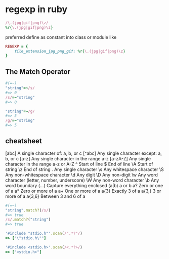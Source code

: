 # regexp in ruby

```ruby
/\.(jpg|gif|png)\z/
%r{\.(jpg|gif|png)\z}
```

preferred define as constant into class or module like

```ruby
REGEXP = {
	file_extension_jpg_png_gif: %r{\.(jpg|gif|png)\z}
}
```



## The Match Operator

```ruby
#(=~)
"string"=~/s/
#=> 0
/s/=~"string"
#=> 0

"string"=~/g/
#=> 5
/g/=~"string"
#=> 5


```

## cheatsheet

[abc] 	A single character of: a, b, or c
[^abc] 	Any single character except: a, b, or c
[a-z] 	Any single character in the range a-z
[a-zA-Z] 	Any single character in the range a-z or A-Z
^ 	Start of line
$ 	End of line
\A 	Start of string
\z 	End of string
. 	Any single character
\s 	Any whitespace character
\S 	Any non-whitespace character
\d 	Any digit
\D 	Any non-digit
\w 	Any word character (letter, number, underscore)
\W 	Any non-word character
\b 	Any word boundary
(...) 	Capture everything enclosed
(a|b) 	a or b
a? 	Zero or one of a
a* 	Zero or more of a
a+ 	One or more of a
a{3} 	Exactly 3 of a
a{3,} 	3 or more of a
a{3,6} 	Between 3 and 6 of a


```ruby
#(=~)
"string".match?(/s/)
#=> true
/s/.match?("string")
#=> true 
```


```ruby
'#include "stdio.h"'.scan(/".*?"/)
=> ["\"stdio.h\""]

'#include <stdio.h>'.scan(/<.*?>/)
=> ["<stdio.h>"]
```